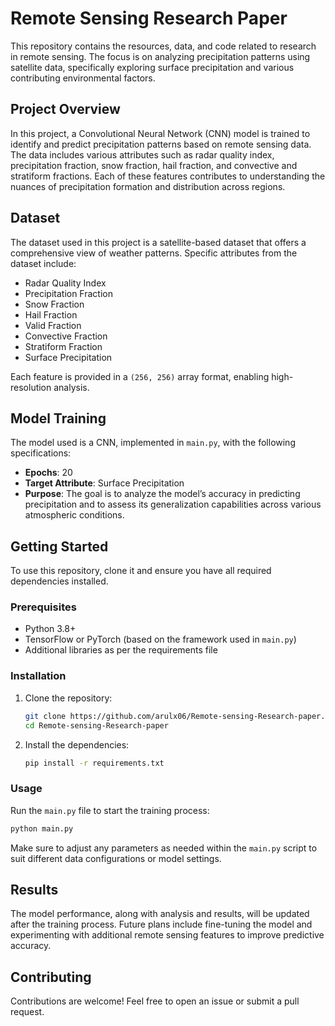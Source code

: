 
# Remote Sensing Research Paper

This repository contains the resources, data, and code related to research in remote sensing. The focus is on analyzing precipitation patterns using satellite data, specifically exploring surface precipitation and various contributing environmental factors.

## Project Overview

In this project, a Convolutional Neural Network (CNN) model is trained to identify and predict precipitation patterns based on remote sensing data. The data includes various attributes such as radar quality index, precipitation fraction, snow fraction, hail fraction, and convective and stratiform fractions. Each of these features contributes to understanding the nuances of precipitation formation and distribution across regions.

## Dataset

The dataset used in this project is a satellite-based dataset that offers a comprehensive view of weather patterns. Specific attributes from the dataset include:
- Radar Quality Index
- Precipitation Fraction
- Snow Fraction
- Hail Fraction
- Valid Fraction
- Convective Fraction
- Stratiform Fraction
- Surface Precipitation

Each feature is provided in a `(256, 256)` array format, enabling high-resolution analysis.

## Model Training

The model used is a CNN, implemented in `main.py`, with the following specifications:
- **Epochs**: 20
- **Target Attribute**: Surface Precipitation
- **Purpose**: The goal is to analyze the model’s accuracy in predicting precipitation and to assess its generalization capabilities across various atmospheric conditions.

## Getting Started

To use this repository, clone it and ensure you have all required dependencies installed.

### Prerequisites

- Python 3.8+
- TensorFlow or PyTorch (based on the framework used in `main.py`)
- Additional libraries as per the requirements file

### Installation

1. Clone the repository:
   ```bash
   git clone https://github.com/arulx06/Remote-sensing-Research-paper.git
   cd Remote-sensing-Research-paper
   ```

2. Install the dependencies:
   ```bash
   pip install -r requirements.txt
   ```

### Usage

Run the `main.py` file to start the training process:
```bash
python main.py
```

Make sure to adjust any parameters as needed within the `main.py` script to suit different data configurations or model settings.

## Results

The model performance, along with analysis and results, will be updated after the training process. Future plans include fine-tuning the model and experimenting with additional remote sensing features to improve predictive accuracy.

## Contributing

Contributions are welcome! Feel free to open an issue or submit a pull request.
